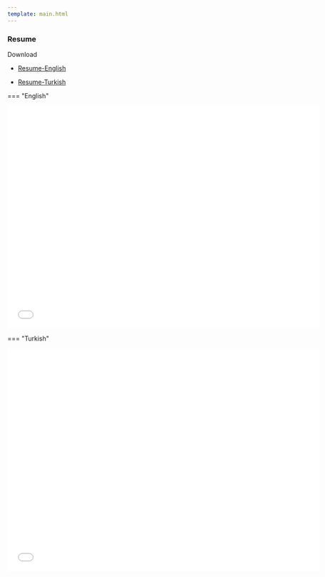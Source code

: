 ```yaml
---
template: main.html
---
```


### Resume

Download 

- [Resume-English](utku_oruc_en_cv.pdf)

- [Resume-Turkish](utku_oruc_tr_cv.pdf)

=== "English"

<iframe width=700, height=500 frameBorder=0 src="utku_oruc_en_cv.pdf"></iframe>

=== "Turkish"

<iframe width=700, height=500 frameBorder=0 src="utku_oruc_tr_cv.pdf"></iframe>
